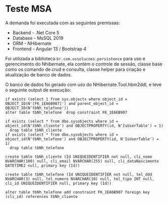 # Teste MSA

A demanda foi executada com as seguintes premissas:
- Backend - .Net Core 5
- Database  - MsSQL 2019
- ORM - NHibernate 
- Frontend - Angular 13 / Bootstrap 4

Foi utilizada a biblioteca `br.com.ussolucoes.persistence` para uso e gerencimento do Nhibernate, ela contém o controle de sessão, classe base como os comando de crud e consulta, classe helper para criação e atualização de banco de dados.

O banco de dados foi gerado com uso do NHibernate.Tool.hbm2ddl, e teve o seguinte output de execução:
```
if exists (select 1 from sys.objects where object_id = OBJECT_ID(N'[FK_1EA6B907]') and parent_object_id = OBJECT_ID(N'tbNh_telefone'))
alter table tbNh_telefone  drop constraint FK_1EA6B907

if exists (select * from dbo.sysobjects where id = object_id(N'tbNh_cliente') and OBJECTPROPERTY(id, N'IsUserTable') = 1) 
  drop table tbNh_cliente
if exists (select * from dbo.sysobjects where id = object_id(N'tbNh_telefone') and OBJECTPROPERTY(id, N'IsUserTable') = 1) 
  drop table tbNh_telefone
  
create table tbNh_cliente (Id UNIQUEIDENTIFIER not null, cli_nome NVARCHAR(100) null, cli_email NVARCHAR(255) null, cli_dataNascimento DATETIME2 null, primary key (Id))

create table tbNh_telefone (Id UNIQUEIDENTIFIER not null, tel_ddd NVARCHAR(3) null, tel_numero NVARCHAR(10) null, tel_tipo INT null, cli_id UNIQUEIDENTIFIER null, primary key (Id))

alter table tbNh_telefone add constraint FK_1EA6B907 foreign key (cli_id) references tbNh_cliente

```

